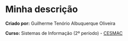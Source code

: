 # Minha descrição

**Criado por:** Guilherme Tenório Albuquerque Oliveira

**Curso:** Sistemas de Informação (2º período) - [CESMAC](http://cesmac.edu.br)